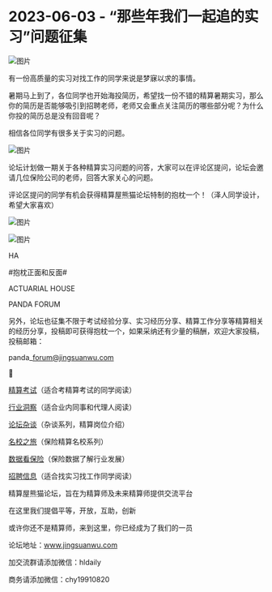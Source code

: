 # 2023-06-03 - “那些年我们一起追的实习”问题征集

![图片](https://mmbiz.qpic.cn/mmbiz_jpg/PVTr5cqOmdsiaicIRGthO3IhpdkibrFUWVU1xAtP9ZY24c0vAhCVJo55thjfrfia19NvibyVvich2UW9I8vGCty5LxNw/640?wx_fmt=jpeg&tp=webp&wxfrom=5&wx_lazy=1)

有一份高质量的实习对找工作的同学来说是梦寐以求的事情。

暑期马上到了，各位同学也开始海投简历，希望找一份不错的精算暑期实习，那么你的简历是否能够吸引到招聘老师，老师又会重点关注简历的哪些部分呢？为什么你投的简历总是没有回音呢？

相信各位同学有很多关于实习的问题。

![图片](https://mmbiz.qpic.cn/sz_mmbiz_jpg/Do5Guhv166zQtpxlBvfTh14EZHBZvicVqOJ3lya4gWUjxnAyWxRrA9D4MmL2DKALvRyAtZbuO8m36iaLicGq5K1Yw/640?wx_fmt=jpeg&tp=webp&wxfrom=5&wx_lazy=1)

论坛计划做一期关于各种精算实习问题的问答，大家可以在评论区提问，论坛会邀请几位保险公司的老师，回答大家关心的问题。

评论区提问的同学有机会获得精算屋熊猫论坛特制的抱枕一个！（泽人同学设计，希望大家喜欢）

![图片](https://mmbiz.qpic.cn/mmbiz_png/iagf8MzIJca1X8FkxJvYOAy0vDA2xUDicOibz6uJZwoJx1uSPHFib4uKoeaxp24Y42jUCRz1aY8mmfiaSS957ejgEqA/640?wx_fmt=png&tp=webp&wxfrom=5&wx_lazy=1)

![图片](https://mmbiz.qpic.cn/sz_mmbiz_jpg/Do5Guhv166zQtpxlBvfTh14EZHBZvicVqWHbWPMhRRD7Hhib6oyicB9CUCrfeZVmmLfcqNIH0pdq3MMkut6R9vMJw/640?wx_fmt=jpeg&tp=webp&wxfrom=5&wx_lazy=1)


HA


#抱枕正面和反面#

ACTUARIAL HOUSE

PANDA FORUM

另外，论坛也征集不限于考试经验分享、实习经历分享、精算工作分享等精算相关的经历分享，投稿即可获得抱枕一个，如果采纳还有少量的稿酬，欢迎大家投稿，投稿邮箱：

panda\_forum@jingsuanwu.com



👀

[精算考试](https://mp.weixin.qq.com/mp/appmsgalbum?__biz=MzIyMjA5MzUwMg==&action=getalbum&album_id=1466144252454764546#wechat_redirect)（适合考精算考试的同学阅读）

[行业洞察](https://mp.weixin.qq.com/mp/appmsgalbum?__biz=MzIyMjA5MzUwMg==&action=getalbum&album_id=1466140974488748032#wechat_redirect)（适合业内同事和代理人阅读）

[论坛杂谈](https://mp.weixin.qq.com/mp/appmsgalbum?__biz=MzIyMjA5MzUwMg==&action=getalbum&album_id=1466151460148084736#wechat_redirect)（杂谈系列，精算岗位介绍）

[名校之旅](https://mp.weixin.qq.com/mp/appmsgalbum?__biz=MzIyMjA5MzUwMg==&action=getalbum&album_id=1466147283460161538#wechat_redirect)（保险精算名校系列）

[数据看保险](https://mp.weixin.qq.com/mp/appmsgalbum?__biz=MzIyMjA5MzUwMg==&action=getalbum&album_id=2002358913534328835#wechat_redirect)（保险数据了解行业发展）

[招聘信息](https://mp.weixin.qq.com/mp/appmsgalbum?__biz=MzIyMjA5MzUwMg==&action=getalbum&album_id=1466154141080092675#wechat_redirect)（适合找实习找工作同学阅读）

精算屋熊猫论坛，旨在为精算师及未来精算师提供交流平台

在这里我们提倡平等，开放，互助，创新

或许你还不是精算师，来到这里，你已经成为了我们的一员

论坛地址：www.jingsuanwu.com

加交流群请添加微信：hldaily

商务请添加微信：chy19910820